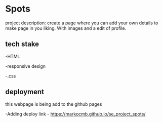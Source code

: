 # Spots

project description: create a page where you can add your own details to make page in you liking. With images and a edit of profile.

## tech stake

-HTML

-responsive design

-.css

## deployment

this webpage is being add to the github pages

-Adding deploy link - https://markocmb.github.io/se_project_spots/
